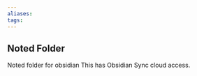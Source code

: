 ```yaml
---
aliases:
tags:
---
```


## Noted Folder

Noted folder for obsidian
This has Obsidian Sync cloud access.